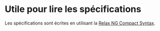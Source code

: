 # Utile pour lire les spécifications

Les spécifications sont écrites en utilisant la [Relax NG Compact Syntax](https://relaxng.org/compact-tutorial-20030326.html).
